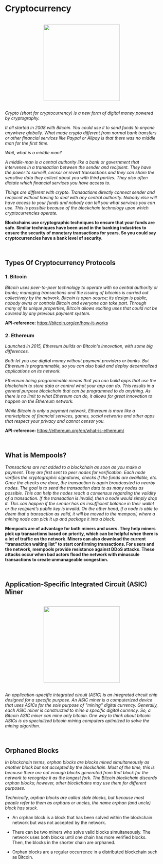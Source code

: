 # Cryptocurrency

<br>

<img style="display:block;margin:auto" src="https://media.giphy.com/media/nIoUgc3KW2BF5rxVj2/giphy.gif" width=250 />

<br>

_Crypto (short for cryptocurrency) is a new form of digital money powered by cryptography._

_It all started in 2008 with Bitcoin. You could use it to send funds to anyone anywhere globally. What made crypto different from normal bank transfers or other financial services like Paypal or Alipay is that there was no middle man for the first time._

_Wait, what is a middle man?_

_A middle-man is a central authority like a bank or government that intervenes in a transaction between the sender and recipient. They have the power to surveill, censor or revert transactions and they can share the sensitive data they collect about you with third parties. They also often dictate which financial services you have access to._

_Things are different with crypto. Transactions directly connect sender and recipient without having to deal with any central authority. Nobody else will have access to your funds and nobody can tell you what services you can use. This is possible because of the blockchain technology upon which cryptocurrencies operate._

**Blockchains use cryptographic techniques to ensure that your funds are safe. Similar techniques have been used in the banking industries to ensure the security of monetary transactions for years. So you could say cryptocurrencies have a bank level of security.**

<br>

## Types Of Cryptocurrency Protocols

### 1. Bitcoin

_Bitcoin uses peer-to-peer technology to operate with no central authority or banks; managing transactions and the issuing of bitcoins is carried out collectively by the network. Bitcoin is open-source; its design is public, nobody owns or controls Bitcoin and everyone can take part. Through many of its unique properties, Bitcoin allows exciting uses that could not be covered by any previous payment system._

**API-reference:** https://bitcoin.org/en/how-it-works

### 2. Ethereum

_Launched in 2015, Ethereum builds on Bitcoin's innovation, with some big differences._

_Both let you use digital money without payment providers or banks. But Ethereum is programmable, so you can also build and deploy decentralized applications on its network._

_Ethereum being programmable means that you can build apps that use the blockchain to store data or control what your app can do. This results in a general purpose blockchain that can be programmed to do anything. As there is no limit to what Ethereum can do, it allows for great innovation to happen on the Ethereum network._

_While Bitcoin is only a payment network, Ethereum is more like a marketplace of financial services, games, social networks and other apps that respect your privacy and cannot censor you._

**API-reference:** https://ethereum.org/en/what-is-ethereum/

<br>

## What is Mempools?

_Transactions are not added to a blockchain as soon as you make a payment. They are first sent to peer nodes for verification. Each node verifies the cryptographic signatures, checks if the funds are available, etc. Once the checks are done, the transaction is again broadcasted to nearby nodes. The goal is to send the transaction data to as many nodes as possible. This can help the nodes reach a consensus regarding the validity of a transaction.
If the transaction is invalid, then a node would simply drop it. This can happen if the sender has an insufficient balance in their wallet or the recipient’s public key is invalid. On the other hand, if a node is able to deem that a transaction as valid, it will be moved to the mempool, where a mining node can pick it up and package it into a block._

**Mempools are of advantage for both miners and users. They help miners pick up transactions based on priority, which can be helpful when there is a lot of traffic on the network. Miners can also download the current “transaction waiting list” to start confirming transactions. For users and the network, mempools provide resistance against DDoS attacks. These attacks occur when bad actors flood the network with minuscule transactions to create unmanageable congestion.**

<br>

## Application-Specific Integrated Circuit (ASIC) Miner

<br>

<img style="display:block;margin:auto" src="https://c8.alamy.com/comp/2G64250/bitcoin-asic-miners-in-warehouse-asic-mining-equipment-on-stand-racks-for-mining-cryptocurrency-in-steel-container-blockchain-techology-application-2G64250.jpg" width=250 />

<br>

_An application-specific integrated circuit (ASIC) is an integrated circuit chip designed for a specific purpose. An ASIC miner is a computerized device that uses ASICs for the sole purpose of "mining" digital currency. Generally, each ASIC miner is constructed to mine a specific digital currency. So, a Bitcoin ASIC miner can mine only bitcoin. One way to think about bitcoin ASICs is as specialized bitcoin mining computers optimized to solve the mining algorithm._

<br>

## Orphaned Blocks

_In blockchain terms, orphan blocks are blocks mined simultaneously as another block but not accepted by the blockchain. Most of the time, this is because there are not enough blocks generated from that block for the network to recognize it as the longest fork. The Bitcoin blockchain discards orphan blocks; however, other blockchains may use them for different purposes._

_Technically, orphan blocks are called stale blocks, but because most people refer to them as orphans or uncles, the name orphan (and uncle) block has stuck._

- An orphan block is a block that has been solved within the blockchain network but was not accepted by the network.

- There can be two miners who solve valid blocks simultaneously. The network uses both blocks until one chain has more verified blocks. Then, the blocks in the shorter chain are orphaned.

- Orphan blocks are a regular occurrence in a distributed blockchain such as Bitcoin.
